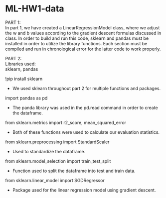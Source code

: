# ML-HW1-data

PART 1:<br>
In part 1, we have created a LinearRegressionModel class, where we adjust the w and b values according to the gradient descent formulas discussed in class. In order to build and run this code, sklearn and pandas must be installed in order to utilize the library functions. Each section must be compiled and run  in chronological error for the latter code to work properly. 

PART 2:<br>
Libraries used:<br>
sklearn, pandas


!pip install sklearn<br>
- We used sklearn throughout part 2 for multiple functions and packages.

import pandas as pd<br>
- The panda library was used in the pd.read command in order to create the dataframe.

from sklearn.metrics import r2_score, mean_squared_error<br>
- Both of these functions were used to calculate our evaluation statistics. 

from sklearn.preprocessing import StandardScaler<br>
- Used to standardize the dataframe.

from sklearn.model_selection import train_test_split<br>
- Function used to split the dataframe into test and train data.
    
from sklearn.linear_model import SGDRegressor<br>
- Package used for the linear regression model using gradient descent.
